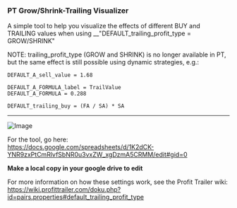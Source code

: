 ### PT Grow/Shrink-Trailing Visualizer

A simple tool to help you visualize the effects of different BUY and TRAILING values when using __"DEFAULT_trailing_profit_type = GROW/SHRINK"

NOTE:  trailing_profit_type (GROW and SHRINK) is no longer available in PT, but the same effect is still possible using dynamic strategies, e.g.:

```DEFAULT_A_sell_strategy = GAIN
DEFAULT_A_sell_value = 1.68

DEFAULT_A_FORMULA_label = TrailValue
DEFAULT_A_FORMULA = 0.288

DEFAULT_trailing_buy = (FA / SA) * SA
```
---
![Image](https://i.imgur.com/WF2nAl5.png)


For the tool, go here:  
https://docs.google.com/spreadsheets/d/1K2dCK-YNR9zxPtCmRlvfSbNR0u3vxZW_xgDzmA5CRMM/edit#gid=0

__Make a local copy in your google drive to edit__

For more information on how these settings work, see the Profit Trailer wiki:  
https://wiki.profittrailer.com/doku.php?id=pairs.properties#default_trailing_profit_type
